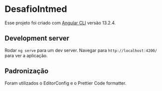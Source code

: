 # DesafioIntmed

Esse projeto foi criado com [Angular CLI](https://github.com/angular/angular-cli) versão 13.2.4.

## Development server

Rodar `ng serve` para um dev server. Navegar para `http://localhost:4200/` para ver a aplicação.

## Padronização

Foram utilizados o EditorConfig e o Prettier Code formatter.
